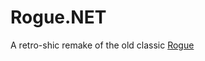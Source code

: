 <h1>Rogue.NET</h1>
<p>A retro-shic remake of the old classic <a href="https://en.wikipedia.org/wiki/Rogue_(video_game)">Rogue</a></p>